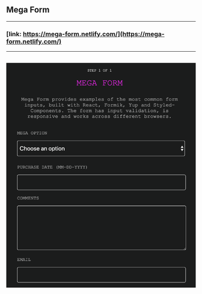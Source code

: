 ## Mega Form
---
### [link:  https://mega-form.netlify.com/](https://mega-form.netlify.com/)
---
![alt text](./src/static/images/mega-form-screenshot.png)
---
